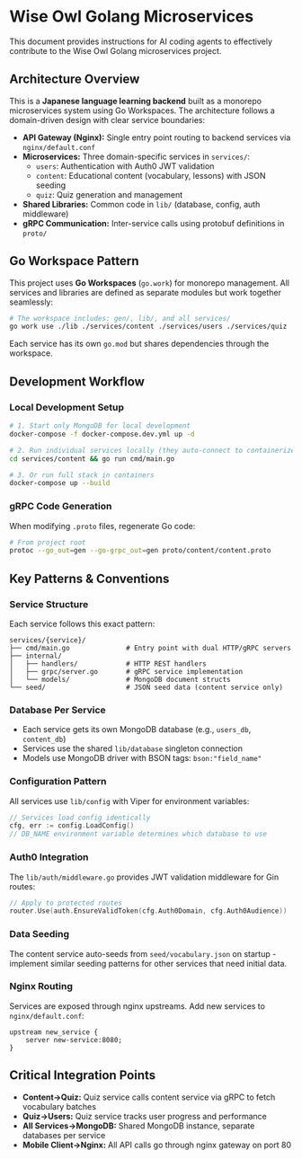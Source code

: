 # Wise Owl Golang Microservices

This document provides instructions for AI coding agents to effectively contribute to the Wise Owl Golang microservices project.

## Architecture Overview

This is a **Japanese language learning backend** built as a monorepo microservices system using Go Workspaces. The architecture follows a domain-driven design with clear service boundaries:

- **API Gateway (Nginx):** Single entry point routing to backend services via `nginx/default.conf`
- **Microservices:** Three domain-specific services in `services/`:
  - `users`: Authentication with Auth0 JWT validation
  - `content`: Educational content (vocabulary, lessons) with JSON seeding
  - `quiz`: Quiz generation and management
- **Shared Libraries:** Common code in `lib/` (database, config, auth middleware)
- **gRPC Communication:** Inter-service calls using protobuf definitions in `proto/`

## Go Workspace Pattern

This project uses **Go Workspaces** (`go.work`) for monorepo management. All services and libraries are defined as separate modules but work together seamlessly:

```bash
# The workspace includes: gen/, lib/, and all services/
go work use ./lib ./services/content ./services/users ./services/quiz
```

Each service has its own `go.mod` but shares dependencies through the workspace.

## Development Workflow

### Local Development Setup

```bash
# 1. Start only MongoDB for local development
docker-compose -f docker-compose.dev.yml up -d

# 2. Run individual services locally (they auto-connect to containerized MongoDB)
cd services/content && go run cmd/main.go

# 3. Or run full stack in containers
docker-compose up --build
```

### gRPC Code Generation

When modifying `.proto` files, regenerate Go code:

```bash
# From project root
protoc --go_out=gen --go-grpc_out=gen proto/content/content.proto
```

## Key Patterns & Conventions

### Service Structure

Each service follows this exact pattern:

```
services/{service}/
├── cmd/main.go              # Entry point with dual HTTP/gRPC servers
├── internal/
│   ├── handlers/            # HTTP REST handlers
│   ├── grpc/server.go       # gRPC service implementation
│   └── models/              # MongoDB document structs
└── seed/                    # JSON seed data (content service only)
```

### Database Per Service

- Each service gets its own MongoDB database (e.g., `users_db`, `content_db`)
- Services use the shared `lib/database` singleton connection
- Models use MongoDB driver with BSON tags: `bson:"field_name"`

### Configuration Pattern

All services use `lib/config` with Viper for environment variables:

```go
// Services load config identically
cfg, err := config.LoadConfig()
// DB_NAME environment variable determines which database to use
```

### Auth0 Integration

The `lib/auth/middleware.go` provides JWT validation middleware for Gin routes:

```go
// Apply to protected routes
router.Use(auth.EnsureValidToken(cfg.Auth0Domain, cfg.Auth0Audience))
```

### Data Seeding

The content service auto-seeds from `seed/vocabulary.json` on startup - implement similar seeding patterns for other services that need initial data.

### Nginx Routing

Services are exposed through nginx upstreams. Add new services to `nginx/default.conf`:

```nginx
upstream new_service {
    server new-service:8080;
}
```

## Critical Integration Points

- **Content→Quiz:** Quiz service calls content service via gRPC to fetch vocabulary batches
- **Quiz→Users:** Quiz service tracks user progress and performance
- **All Services→MongoDB:** Shared MongoDB instance, separate databases per service
- **Mobile Client→Nginx:** All API calls go through nginx gateway on port 80
